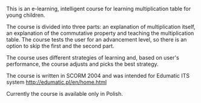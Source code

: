This is an e-learning, intelligent course for learning multiplication table for young children.

The course is divided into three parts: an explanation of multiplication itself, an explanation of the commutative property and teaching the multiplication table.
The course tests the user for an advancement level, so there is an option to skip the first and the second part.

The course uses different strategies of learning and, based on user's performance, the course adjusts and picks the best strategy.

The course is written in SCORM 2004 and was intended for Edumatic ITS system
http://edumatic.pl/en/home.html

Currently the course is available only in Polish.

